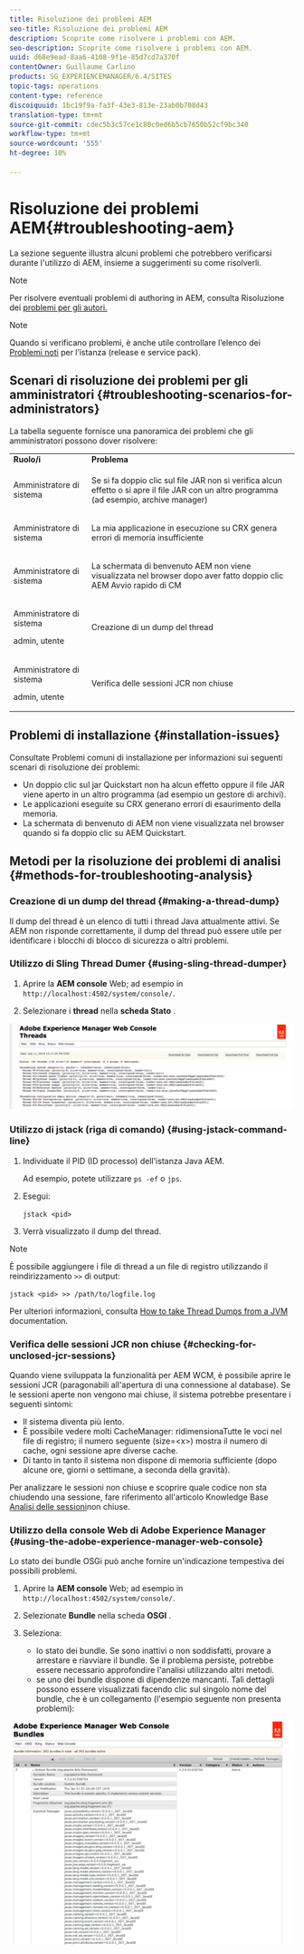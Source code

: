 ```yaml
---
title: Risoluzione dei problemi AEM
seo-title: Risoluzione dei problemi AEM
description: Scoprite come risolvere i problemi con AEM.
seo-description: Scoprite come risolvere i problemi con AEM.
uuid: d68e9ead-8aa6-4108-9f1e-85d7cd7a370f
contentOwner: Guillaume Carlino
products: SG_EXPERIENCEMANAGER/6.4/SITES
topic-tags: operations
content-type: reference
discoiquuid: 1bc19f9a-fa3f-43e3-813e-23ab0b708d43
translation-type: tm+mt
source-git-commit: cdec5b3c57ce1c80c0ed6b5cb7650b52cf9bc340
workflow-type: tm+mt
source-wordcount: '555'
ht-degree: 10%

---
```



# Risoluzione dei problemi AEM{#troubleshooting-aem}

La sezione seguente illustra alcuni problemi che potrebbero verificarsi durante l&#39;utilizzo di AEM, insieme a suggerimenti su come risolverli.

>[!NOTE]
>
>Per risolvere eventuali problemi di authoring in AEM, consulta Risoluzione dei [problemi per gli autori.](/help/sites-authoring/troubleshooting.md)

>[!NOTE]
>
>Quando si verificano problemi, è anche utile controllare l’elenco dei [Problemi noti](/help/release-notes/known-issues.md) per l’istanza (release e service pack).

## Scenari di risoluzione dei problemi per gli amministratori {#troubleshooting-scenarios-for-administrators}

La tabella seguente fornisce una panoramica dei problemi che gli amministratori possono dover risolvere:

<table> 
 <tbody> 
  <tr> 
   <td><strong>Ruolo/i</strong></td> 
   <td><strong>Problema </strong></td> 
  </tr> 
  <tr> 
   <td>Amministratore di sistema</td> 
   <td><p>Se si fa doppio clic sul file JAR non si verifica alcun effetto o si apre il file JAR con un altro programma (ad esempio, archive manager)</p> </td> 
  </tr> 
  <tr> 
   <td><p>Amministratore di sistema</p> </td> 
   <td><p>La mia applicazione in esecuzione su CRX genera errori di memoria insufficiente</p> </td> 
  </tr> 
  <tr> 
   <td><p>Amministratore di sistema</p> </td> 
   <td><p>La schermata di benvenuto AEM non viene visualizzata nel browser dopo aver fatto doppio clic AEM Avvio rapido di CM</p> </td> 
  </tr> 
  <tr> 
   <td><p>Amministratore di sistema</p> <p>admin, utente</p> </td> 
   <td><p>Creazione di un dump del thread</p> </td> 
  </tr> 
  <tr> 
   <td><p>Amministratore di sistema</p> <p>admin, utente</p> </td> 
   <td><p>Verifica delle sessioni JCR non chiuse</p> </td> 
  </tr> 
 </tbody> 
</table>

## Problemi di installazione {#installation-issues}

Consultate Problemi [](/help/sites-deploying/troubleshooting.md#common-installation-issues) comuni di installazione per informazioni sui seguenti scenari di risoluzione dei problemi:

* Un doppio clic sul jar Quickstart non ha alcun effetto oppure il file JAR viene aperto in un altro programma (ad esempio un gestore di archivi).
* Le applicazioni eseguite su CRX generano errori di esaurimento della memoria.
* La schermata di benvenuto di AEM non viene visualizzata nel browser quando si fa doppio clic su AEM Quickstart.

## Metodi per la risoluzione dei problemi di analisi {#methods-for-troubleshooting-analysis}

### Creazione di un dump del thread {#making-a-thread-dump}

Il dump del thread è un elenco di tutti i thread Java attualmente attivi. Se AEM non risponde correttamente, il dump del thread può essere utile per identificare i blocchi di blocco di sicurezza o altri problemi.

### Utilizzo di Sling Thread Dumer {#using-sling-thread-dumper}

1. Aprire la **AEM console** Web; ad esempio in `http://localhost:4502/system/console/`.

1. Selezionare i **thread** nella **scheda Stato** .

![screen_shot_2012-02-13at43925pm](assets/screen_shot_2012-02-13at43925pm.png)

### Utilizzo di jstack (riga di comando) {#using-jstack-command-line}

1. Individuate il PID (ID processo) dell&#39;istanza Java AEM.

   Ad esempio, potete utilizzare `ps -ef` o `jps`.

1. Esegui:

   `jstack <pid>`

1. Verrà visualizzato il dump del thread.

>[!NOTE]
>
>È possibile aggiungere i file di thread a un file di registro utilizzando il reindirizzamento `>>` di output:
>
>`jstack <pid> >> /path/to/logfile.log`

Per ulteriori informazioni, consulta [How to take Thread Dumps from a JVM](https://helpx.adobe.com/cq/kb/TakeThreadDump.html) documentation.

### Verifica delle sessioni JCR non chiuse {#checking-for-unclosed-jcr-sessions}

Quando viene sviluppata la funzionalità per AEM WCM, è possibile aprire le sessioni JCR (paragonabili all&#39;apertura di una connessione al database). Se le sessioni aperte non vengono mai chiuse, il sistema potrebbe presentare i seguenti sintomi:

* Il sistema diventa più lento.
* È possibile vedere molti CacheManager: ridimensionaTutte le voci nel file di registro; il numero seguente (size=&lt;x>) mostra il numero di cache, ogni sessione apre diverse cache.
* Di tanto in tanto il sistema non dispone di memoria sufficiente (dopo alcune ore, giorni o settimane, a seconda della gravità).

Per analizzare le sessioni non chiuse e scoprire quale codice non sta chiudendo una sessione, fare riferimento all&#39;articolo Knowledge Base [Analisi delle sessioni](https://helpx.adobe.com/crx/kb/AnalyzeUnclosedSessions.html)non chiuse.

### Utilizzo della console Web di Adobe Experience Manager {#using-the-adobe-experience-manager-web-console}

Lo stato dei bundle OSGi può anche fornire un&#39;indicazione tempestiva dei possibili problemi.

1. Aprire la **AEM console** Web; ad esempio in `http://localhost:4502/system/console/`.

1. Selezionate **Bundle** nella scheda **OSGI** .

1. Seleziona:

   * lo stato dei bundle. Se sono inattivi o non soddisfatti, provare a arrestare e riavviare il bundle. Se il problema persiste, potrebbe essere necessario approfondire l&#39;analisi utilizzando altri metodi.
   * se uno dei bundle dispone di dipendenze mancanti. Tali dettagli possono essere visualizzati facendo clic sul singolo nome del bundle, che è un collegamento (l&#39;esempio seguente non presenta problemi):

![screen_shot_2012-02-13at44706pm](assets/screen_shot_2012-02-13at44706pm.png)

